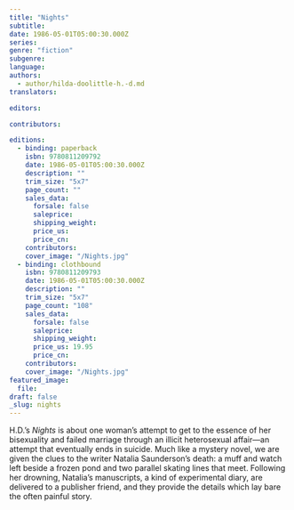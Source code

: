 ```yaml
---
title: "Nights"
subtitle:
date: 1986-05-01T05:00:30.000Z
series:
genre: "fiction"
subgenre:
language:
authors:
  - author/hilda-doolittle-h.-d.md
translators:

editors:

contributors:

editions:
  - binding: paperback
    isbn: 9780811209792
    date: 1986-05-01T05:00:30.000Z
    description: ""
    trim_size: "5x7"
    page_count: ""
    sales_data:
      forsale: false
      saleprice:
      shipping_weight:
      price_us:
      price_cn:
    contributors:
    cover_image: "/Nights.jpg"
  - binding: clothbound
    isbn: 9780811209793
    date: 1986-05-01T05:00:30.000Z
    description: ""
    trim_size: "5x7"
    page_count: "108"
    sales_data:
      forsale: false
      saleprice:
      shipping_weight:
      price_us: 19.95
      price_cn:
    contributors:
    cover_image: "/Nights.jpg"
featured_image:
  file:
draft: false
_slug: nights
---
```


H.D.’s _Nights_ is about one woman’s attempt to get to the essence of her bisexuality and failed marriage through an illicit heterosexual affair––an attempt that eventually ends in suicide. Much like a mystery novel, we are given the clues to the writer Natalia Saunderson’s death: a muff and watch left beside a frozen pond and two parallel skating lines that meet. Following her drowning, Natalia’s manuscripts, a kind of experimental diary, are delivered to a publisher friend, and they provide the details which lay bare the often painful story.

